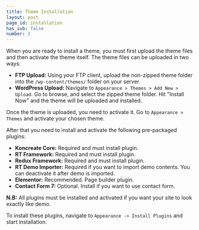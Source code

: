 ```yaml
---
title: Theme Installation
layout: post
page_id: installation
has_sub: false
number: 2
---
```

When you are ready to install a theme, you must first upload the theme files and then activate the theme itself. The theme files can be uploaded in two ways:

* **FTP Upload:** Using your FTP client, upload the non-zipped theme folder into the `/wp-content/themes/` folder on your server.
* **WordPress Upload:** Navigate to `Appearance > Themes > Add New > Upload`. Go to browse, and select the zipped theme folder. Hit "Install Now" and the theme will be uploaded and installed.

Once the theme is uploaded, you need to activate it. Go to `Appearance > Themes` and activate your chosen theme.

After that you need to install and activate the following pre-packaged plugins:

* **Koncreate Core:** Required and must install plugin.
* **RT Framework:** Required and must install plugin.
* **Redux Framework:** Required and must install plugin.
* **RT Demo Importer:** Required if you want to import demo contents. You can deactivate it after demo is imported.
* **Elementor:** Recommended. Page builder plugin.
* **Contact Form 7:** Optional. Install if you want to use contact form.

**N.B:** All plugins must be installed and activated if you want your site to look exactly like demo.

To install these plugins, navigate to `Appearance -> Install Plugins` and start installation.

<img alt="" src="{{ 'assets/images/koncreate_theme/theme-installation/ti.jpg' | relative_url }}">


